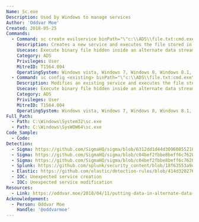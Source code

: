 ```yaml
---
Name: Sc.exe
Description: Used by Windows to manage services
Author: 'Oddvar Moe'
Created: 2018-05-25
Commands:
  - Command: sc create evilservice binPath="\"c:\\ADS\\file.txt:cmd.exe\" /c echo works > \"c:\ADS\works.txt\"" DisplayName= "evilservice" start= auto\ & sc start evilservice
    Description: Creates a new service and executes the file stored in the ADS.
    Usecase: Execute binary file hidden inside an alternate data stream
    Category: ADS
    Privileges: User
    MitreID: T1564.004
    OperatingSystem: Windows vista, Windows 7, Windows 8, Windows 8.1, Windows 10, Windows 11
  - Command: sc config <existing> binPath="\"c:\\ADS\\file.txt:cmd.exe\" /c echo works > \"c:\ADS\works.txt\"" & sc start <existing>
    Description: Modifies an existing service and executes the file stored in the ADS.
    Usecase: Execute binary file hidden inside an alternate data stream
    Category: ADS
    Privileges: User
    MitreID: T1564.004
    OperatingSystem: Windows vista, Windows 7, Windows 8, Windows 8.1, Windows 10, Windows 11
Full_Path:
  - Path: C:\Windows\System32\sc.exe
  - Path: C:\Windows\SysWOW64\sc.exe
Code_Sample:
  - Code:
Detection:
  - Sigma: https://github.com/SigmaHQ/sigma/blob/6312dd1d44d309608552105c334948f793e89f48/rules/windows/process_creation/proc_creation_win_susp_service_creation.yml
  - Sigma: https://github.com/SigmaHQ/sigma/blob/c04bef2fbbe8beff6c7620d5d7ea6872dbe7acba/rules/windows/process_creation/proc_creation_win_sc_change_sevice_image_path_by_non_admin.yml
  - Sigma: https://github.com/SigmaHQ/sigma/blob/c04bef2fbbe8beff6c7620d5d7ea6872dbe7acba/rules/windows/process_creation/proc_creation_win_sc_service_path_modification.yml
  - Splunk: https://github.com/splunk/security_content/blob/18f63553a9dc1a34122fa123deae2b2f9b9ea391/detections/endpoint/sc_exe_manipulating_windows_services.yml
  - Elastic: https://github.com/elastic/detection-rules/blob/414d32027632a49fb239abb8fbbb55d3fa8dd861/rules/windows/lateral_movement_cmd_service.toml
  - IOC: Unexpected service creation
  - IOC: Unexpected service modification
Resources:
  - Link: https://oddvar.moe/2018/04/11/putting-data-in-alternate-data-streams-and-how-to-execute-it-part-2/
Acknowledgement:
  - Person: Oddvar Moe
    Handle: '@oddvarmoe'
---
```

